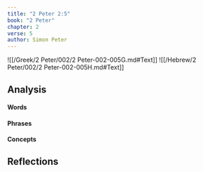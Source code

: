 ```yaml
---
title: "2 Peter 2:5"
book: "2 Peter"
chapter: 2
verse: 5
author: Simon Peter
---
```

![[/Greek/2 Peter/002/2 Peter-002-005G.md#Text]]
![[/Hebrew/2 Peter/002/2 Peter-002-005H.md#Text]]

## Analysis

#### Words

#### Phrases

#### Concepts

## Reflections
